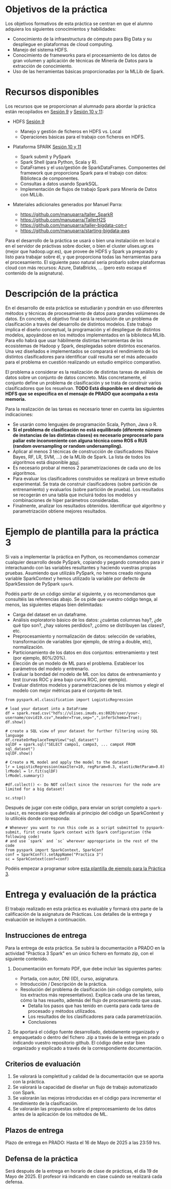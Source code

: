 
# Objetivos de la práctica

Los objetivos formativos de esta práctica se centran en que el alumno adquiera los
siguientes conocimientos y habilidades:

- Conocimiento de la infraestructura de cómputo para Big Data y su despliegue en
plataformas de cloud computing.
- Manejo del sistema HDFS.
- Conocimiento de frameworks para el procesamiento de los datos de gran volumen
y aplicación de técnicas de Minería de Datos para la extracción de conocimiento.
- Uso de las herramientas básicas proporcionadas por la MLLib de Spark. 

# Recursos disponibles

Los recursos que se proporcionan al alumnado para abordar la práctica están recopilados
en [Sesión 9](../session9) y [Sesión 10 y 11](../sessionX):

- HDFS [Sesión 9](../session9)
	- Manejo y gestión de ficheros en HDFS vs. Local
	- Operaciones básicas para el trabajo con ficheros en HDFS.

- Plataforma SPARK [Sesión 10 y 11](../sessionX)
	- Spark submit y PySpark
	- Spark Shell (para Python, Scala y R).
	- DataFrames y el uso/gestión de SparkDataFrames. Componentes del framework
que proporciona Spark para el trabajo con datos: Biblioteca de componentes.
	- Consultas a datos usando SparkSQL.
	- Implementación de flujos de trabajo Spark para Minería de Datos con MLLib.
	
- Materiales adicionales generados por Manuel Parra:
	- https://github.com/manuparra/taller_SparkR
	- https://github.com/manuparra/TallerH2S
	- https://github.com/manuparra/taller-bigdata-con-r
	- https://github.com/manuparra/starting-bigdata-aws
	
Para el desarrollo de la práctica se usará o bien una instalación en local o en el servidor de práctivas sobre docker, o bien el cluster ulises.ugr.es (mejor que hadoop.ugr.es), que provee de HDFS y Spark ya preparado y listo para trabajar sobre él, y que proporciona todas las herramientas para el procesamiento. El siguiente paso natural sería probarlo sobre plataformas cloud con más recursos: Azure, DataBricks, ... (pero esto escapa el contenido de la asignatura).

# Descripción de la práctica

En el desarrollo de esta práctica se estudiarán y pondrán en uso diferentes métodos y
técnicas de procesamiento de datos para grandes volúmenes de datos. En concreto, el
objetivo final será la resolución de un problema de clasificación a través del desarrollo de distintos modelos. Este trabajo implica el diseño conceptual, la programación y el
despliegue de distintos modelos, apoyándose en los métodos implementados en la
biblioteca MLlib. Para ello habrá que usar hábilmente distintas herramientas de los
ecosistemas de Hadoop y Spark, desplegadas sobre distintos escenarios. Una vez
diseñados e implementados se comparará el rendimiento de los distintos clasificadores
para identificar cuál resulta ser el más adecuado para el problema en cuestión realizando
un estudio empírico comparativo.

El problema a considerar es la realización de distintas tareas de análisis de datos sobre un conjunto de datos concreto. Más concretamente, el conjunto define un problema de
clasificación y se trata de construir varios clasificadores que los resuelvan. **TODO Está disponible en el directorio de HDFS que se especifica en el mensaje de PRADO que acompaña a esta memoria.**

Para la realización de las tareas es necesario tener en cuenta las siguientes indicaciones:

- Se usarán como lenguajes de programación Scala, Python, Java o R.
- **Si el problema de clasificación no está equilibrado (diferente número de instancias de
las distintas clases) es necesario preprocesarlo para paliar este inconveniente con
alguna técnica como ROS o RUS (random oversampling or random undersampling).**
- Aplicar al menos 3 técnicas de construcción de clasificadores (Naive Bayes, RF, LR,
SVM, ...) de la MLlib de Spark. La lista de todos los algoritmos está disponible [aquí](https://spark.apache.org/docs/latest/ml-classification-regression.html).
- Es necesario probar al menos 2 parametrizaciones de cada uno de los algoritmos.
- Para evaluar los clasificadores construidos se realizará un breve estudio
experimental. Se trata de construir clasificadores (sobre partición de
entrenamiento) y evaluarlos (sobre partición de prueba). Los resultados se
recogerán en una tabla que incluirá todos los modelos y combinaciones de hiper
parámetros consideradas.
- Finalmente, analizar los resultados obtenidos. Identificar qué algoritmo y
parametrización obtiene mejores resultados.

# Ejemplo de plantilla para la práctica 3

Si vais a implementar la práctica en Python, os recomendamos comenzar cualquier desarrollo desde PySpark, copiando y pegando comandos para ir interactuando con las variables resultantes y haciendo vuestras propias pruebas. Asumiendo que utilizáis PySpark, no hemos creado ninguna variable SparkContext y hemos utilizado la variable por defecto de SparkSession de PySpark `spark`. 

Podéis partir de un código similar al siguiente, y os recomendamos que consultéis las referencias abajo. Se os pide que vuestro código tenga, al menos, las siguientes etapas bien delimitadas: 

- Carga del dataset en un dataframe.
- Análisis exploratorio básico de los datos: ¿cuántas columnas hay?, ¿de qué tipo son?, ¿hay valores perdidos?, ¿cómo se distribuyen las clases?, etc. 
- Preprocesamiento y normalización de datos: selección de variables, transformación de variables (por ejemplo, de string a double, etc), normalización. 
- Particionamiento de los datos en dos conjuntos: entrenamiento y test (por ejemplo, 80%/20%).
- Elección de un modelo de ML para el problema. Establecer los parámetros del modelo y entrenarlo. 
- Evaluar la bondad del modelo de ML con los datos de entrenamiento y test (curvas ROC y área bajo curva ROC, por ejemplo). 
- Evaluar distintos modelos y parametrizaciones de los mismos y elegir el modelo con mejor métricas para el conjunto de test. 


```
from pyspark.ml.classification import LogisticRegression

# load your dataset into a DataFrame
df = spark.read.csv("hdfs://ulises.imuds.es:8020/user/your-username/covid19.csv",header=True,sep=",",inferSchema=True);
df.show()

# create a SQL view of your dataset for further filtering using SQL language
df.createOrReplaceTempView("sql_dataset")
sqlDF = spark.sql("SELECT campo1, campo3, ... campoX FROM sql_dataset") 
sqlDF.show()

# Create a ML model and apply the model to the dataset
lr = LogisticRegression(maxIter=10, regParam=0.3, elasticNetParam=0.8) 
lrModel = lr.fit(sqlDF)
lrModel.summary()

#df.collect() <- Do NOT collect since the resources for the node are limited for a big dataset!

sc.stop()

```

Después de jugar con este código, para enviar un script completo a `spark-submit`, es necesario que defináis al principio del código un SparkContext y lo utilicéis donde corresponda: 
```
# Whenever you want to run this code as a script submitted to pyspark-submit, first create Spark context with Spark configuration (the following code)
# and use `spark` and `sc` wherever approppriate in the rest of the code
from pyspark import SparkContext, SparkConf
conf = SparkConf().setAppName("Practica 3")
sc = SparkContext(conf=conf)
```

Podéis empezar a programar sobre [esta plantilla de ejemplo para la Práctica 3](P3_plantilla.py). 


# Entrega y evaluación de la práctica

El trabajo realizado en esta práctica es evaluable y formará otra parte de la
calificación de la asignatura de Prácticas. Los detalles de la entrega y evaluación se
incluyen a continuación.

## Instrucciones de entrega

Para la entrega de esta práctica. Se subirá la documentación a PRADO en la actividad "Práctica 3 Spark" en un único fichero en formato zip, con el siguiente contenido.

1. Documentación en formato PDF, que debe incluir las siguientes partes:

	- Portada, con autor, DNI (ID), curso, asignatura.
	- Introducción / Descripción de la práctica.
	- Resolución del problema de clasificación (sin código completo, solo los extractos más representativos). Explica cada una de las tareas, cómo la has resuelto, además del flujo de procesamiento que usas.
		- Detalla los pasos que has tenido en cuenta para cada tarea de procesado y métodos utilizados.
		- Los resultados de los clasificadores para cada parametrización.
		- Conclusiones
		
2. Se aportará el código fuente desarrollado, debidamente organizado y empaquetado o dentro del fichero .zip a través de la entrega en prado o indicando vuestro repositorio github. El código debe estar bien organizado y explicado a través de la correspondiente
documentación.

## Criterios de evaluación

1. Se valorará la completitud y calidad de la documentación que se aporta con la
práctica.
2. Se valorará la capacidad de diseñar un flujo de trabajo automatizado con Spark.
3. Se valorarán las mejoras introducidas en el código para incrementar el rendimiento
de la clasificación.
4. Se valorarán las propuestas sobre el preprocesamiento de los datos antes de la
aplicación de los métodos de ML.

## Plazos de entrega

Plazo de entrega en PRADO: Hasta el 16 de Mayo de 2025 a las 23:59 hrs.

## Defensa de la práctica

Será después de la entrega en horario de clase de prácticas, el día 19 de Mayo de 2025. El profesor irá indicando en clase cuándo se realizará cada defensa. 




